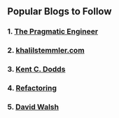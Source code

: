 ## Popular Blogs to Follow

### 1. [The Pragmatic Engineer](https://blog.pragmaticengineer.com/)

### 2. [khalilstemmler.com](https://khalilstemmler.com/)

### 3. [Kent C. Dodds](https://kentcdodds.com/blog)

### 4. [Refactoring](https://refactoring.com/)

### 5. [David Walsh](https://davidwalsh.name/)
